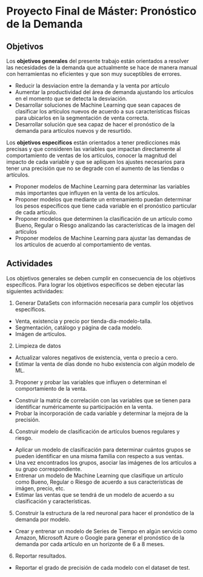 # Proyecto Final de Máster: Pronóstico de la Demanda

## Objetivos

Los **objetivos generales** del presente trabajo están orientados a resolver las necesidades de la demanda que actualmente se hace de manera manual con herramientas no eficientes y que son muy suceptibles de errores.

* Reducir la desviacion entre la demanda y la venta por artículo
* Aumentar la productividad del área de demanda ajustando los artículos en el momento que se detecta la desviación.
* Desarrollar soluciones de Machine Learning que sean capaces de clasificar los artículos nuevos de acuerdo a sus características físicas para ubicarlos en la segmentación de venta correcta.
* Desarrollar solución que sea capaz de hacer el pronóstico de la demanda para artículos nuevos y de resurtido.

Los **objetivos específicos** están orientados a tener predicciones más precisas y que consideren las variables que impactan directamente al comportamiento de ventas de los artículos, conocer la magnitud del impacto de cada variable y que se apliquen los ajustes necesarios para tener una precisión que no se degrade con el aumento de las tiendas o artículos.

* Proponer modelos de Machine Learning para determinar las variables más importantes que influyen en la venta de los artículos.
* Proponer modelos que mediante un entrenamiento puedan determinar los pesos específicos que tiene cada variable en el pronóstico particular de cada artículo.
* Proponer modelos que determinen la clasificación de un artículo como Bueno, Regular o Riesgo analizando las características de la imagen del artículos
* Proponer modelos de Machine Learning para ajustar las demandas de los artículos de acuerdo al comportamiento de ventas.

## Actividades

Los objetivos generales se deben cumplir en consecuencia de los objetivos específicos. Para lograr los objetivos específicos se deben ejecutar las siguientes actividades:

1. Generar DataSets con información necesaria para cumplir los objetivos específicos.
  * Venta, existencia y precio por tienda-dia-modelo-talla.
  * Segmentación, catálogo y página de cada modelo.
  * Imágen de artículos.
2. Limpieza de datos
  * Actualizar valores negativos de existencia, venta o precio a cero.
  * Estimar la venta de días donde no hubo existencia con algún modelo de ML.
3. Proponer y probar las variables que influyen o determinan el comportamiento de la venta.
  * Construir la matriz de correlación con las variables que se tienen para identificar numéricamente su participación en la venta.
  * Probar la incorporación de cada variable y determinar la mejora de la precisión.
4. Construir modelo de clasificación de artículos buenos regulares y riesgo.
  * Aplicar un modelo de clasificación para determinar cuántos grupos se pueden identificar en una misma familia con respecto a sus ventas.
  * Una vez encontrados los grupos, asociar las imágenes de los artículos a su grupo correspondiente.
  * Entrenar un modelo de Machine Learning que clasifique un artículo como Bueno, Regular o Riesgo de acuerdo a sus características de imágen, precio, etc.
  * Estimar las ventas que se tendrá de un modelo de acuerdo a su clasificación y características.
5. Construir la estructura de la red neuronal para hacer el pronóstico de la demanda por modelo.
  * Crear y entrenar un modelo de Series de Tiempo en algún servicio como Amazon, Microsoft Azure o Google para generar el pronóstico de la demanda por cada artículo en un horizonte de 6 a 8 meses.
6. Reportar resultados.
  * Reportar el grado de precisión de cada modelo con el dataset de test.
